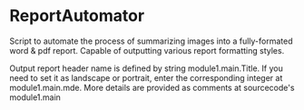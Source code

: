# ReportAutomator
Script to automate the process of summarizing images into a fully-formated word &amp; pdf report.  Capable of outputting various report formatting styles. 

Output report header name is defined by string module1.main.Title. 
If you need to set it as landscape or portrait, enter the corresponding integer at module1.main.mde. 
More details are provided as comments at sourcecode's module1.main
